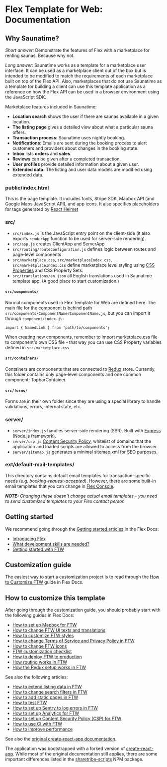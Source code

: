 # Flex Template for Web: Documentation

## Why Saunatime?

_Short answer:_ Demonstrate the features of Flex with a marketplace for renting saunas. Because why
not.

_Long answer:_ Saunatime works as a template for a marketplace user interface. It can be used as a
marketplace client out of the box but is intended to be modified to match the requirements of each
marketplace built on top of the Flex API. Also, marketplaces that do not use Saunatime as a template
for building a client can use this template application as a reference on how the Flex API can be
used in a browser environment using the JavaScript SDK.

Marketplace features included in Saunatime:

- **Location search** shows the user if there are saunas available in a given location.
- **The listing page** gives a detailed view about what a particular sauna offers.
- **Transaction process**: Saunatime uses nightly booking.
- **Notifications**: Emails are sent during the booking process to alert customers and providers
  about changes in the booking state.
- **Inbox** lists **orders** and **sales**.
- **Reviews** can be given after a completed transaction.
- **User profiles** provide detailed information about a given user.
- **Extended data:** The listing and user data models are modified using extended data.

### public/index.html

This is the page template. It includes fonts, Stripe SDK, Mapbox API (and Google Maps JavaScript
API), and app icons. It also specifies placeholders for tags generated by
[React Helmet](https://github.com/nfl/react-helmet)

### src/

- `src/index.js` is the JavaScript entry point on the client-side (it also exports `renderApp`
  function to be used for server-side rendering).
- `src/app.js` creates ClientApp and ServerApp
- `src/routing/routeConfiguration.js` defines logic between routes and page-level components
- `src/marketplace.css`, `src/marketplaceIndex.css`, `src/marketplaceIndex.css` define marketplace
  level styling using [CSS Properties](http://cssnext.io/features/#custom-properties-var) and CSS
  Property Sets.
- `src/translations/en.json` all English translations used in Saunatime template app. (A good place
  to start customization.)

#### `src/components/`

Normal components used in Flex Template for Web are defined here. The main file for the component is
behind path `src/components/ComponentName/ComponentName.js`, but you can import it through
`component/index.js`:

`import { NamedLink } from 'path/to/components';`

When creating new components, remember to import marketplace.css file to component's own CSS file -
that way you can use CSS Property variables defined in `src/marketplace.css`.

#### `src/containers/`

Containers are components that are connected to [Redux](https://redux.js.org/) store. Currently,
this folder contains only page-level components and one common component: TopbarContainer.

#### `src/forms/`

Forms are in their own folder since they are using a special library to handle validations, errors,
internal state, etc.

### server/

- `server/index.js` handles server-side rendering (SSR). Built with [Express](http://expressjs.com)
  (Node.js framework).
- `server/csp.js` [Content Security Policy](https://content-security-policy.com), whitelist of
  domains that the application and loaded scripts are allowed to access from the browser.
- `server/sitemap.js` generates a minimal sitemap.xml for SEO purposes.

### ext/default-mail-templates/

This directory contains default email templates for transaction-specific needs (e.g.
_booking-request-accepted_). However, there are some built-in email templates that you can change in
[Flex Console](http://flex-console.sharetribe.com/email-templates/email-changed).

_**NOTE:** Changing these doesn't change actual email templates - you need to send customized
templates to your Flex contact person._

## Getting started

We recommend going through the
[Getting started articles](https://www.sharetribe.com/docs/background/getting-started/) in the Flex
Docs:

- [Introducing Flex](https://www.sharetribe.com/docs/background/introducing-flex/)
- [What development skills are needed?](https://www.sharetribe.com/docs/background/development-skills/)
- [Getting started with FTW](https://www.sharetribe.com/docs/tutorials/getting-started-with-ftw/)

## Customization guide

The easiest way to start a customization project is to read through the
[How to Customize FTW](https://www.sharetribe.com/docs/guides/how-to-customize-ftw/) guide in Flex
Docs.

## How to customize this template

After going through the customization guide, you should probably start with the following guides in
Flex Docs:

- [How to set up Mapbox for FTW](https://www.sharetribe.com/docs/guides/how-to-set-up-mapbox-for-ftw/)
- [How to change FTW UI texts and translations](https://www.sharetribe.com/docs/guides/how-to-change-ftw-ui-texts-and-translations/)
- [How to customize FTW styles](https://www.sharetribe.com/docs/guides/how-to-customize-ftw-styles/)
- [How to change Terms of Service and Privacy Policy in FTW](https://www.sharetribe.com/docs/guides/how-to-change-tos-and-privacy-policy-in-ftw/)
- [How to change FTW icons](https://www.sharetribe.com/docs/guides/how-to-change-ftw-icons/)
- [FTW customization checklist](https://www.sharetribe.com/docs/guides/ftw-customization-checklist/)
- [How to deploy FTW to production](https://www.sharetribe.com/docs/guides/how-to-deploy-ftw-to-production/)
- [How routing works in FTW](https://www.sharetribe.com/docs/background/ftw-routing/)
- [How the Redux setup works in FTW](https://www.sharetribe.com/docs/background/ftw-redux/)

See also the following articles:

- [How to extend listing data in FTW](https://www.sharetribe.com/docs/guides/how-to-extend-listing-data-in-ftw/)
- [How to change search filters in FTW](https://www.sharetribe.com/docs/guides/how-to-change-search-filters-in-ftw/)
- [How to add static pages in FTW](https://www.sharetribe.com/docs/guides/how-to-add-static-pages-in-ftw/)
- [How to test FTW](https://www.sharetribe.com/docs/guides/how-to-test-ftw/)
- [How to set up Sentry to log errors in FTW](https://www.sharetribe.com/docs/guides/how-to-set-up-sentry-to-log-errors-in-ftw/)
- [How to set up Analytics for FTW](https://www.sharetribe.com/docs/guides/how-to-set-up-analytics-for-ftw/)
- [How to set up Content Security Policy (CSP) for FTW](https://www.sharetribe.com/docs/guides/how-to-set-up-csp-for-ftw/)
- [How to use CI with FTW](https://www.sharetribe.com/docs/guides/how-to-use-ci-with-ftw/)
- [How to improve performance](https://www.sharetribe.com/docs/guides/how-to-improve-performance/)

See also the
[original create-react-app documentation](https://github.com/sharetribe/create-react-app/blob/master/packages/react-scripts/template/README.md).

The application was bootstrapped with a forked version of
[create-react-app](https://github.com/facebookincubator/create-react-app). While most of the
original documentation still applies, there are some important differences listed in the
[sharetribe-scripts](https://www.npmjs.com/package/sharetribe-scripts) NPM package.
